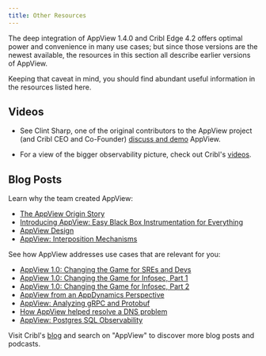 ```yaml
---
title: Other Resources
---
```


The deep integration of AppView 1.4.0 and Cribl Edge 4.2 offers optimal power and convenience in many use cases; but since those versions are the newest available, the resources in this section all describe earlier versions of AppView.

Keeping that caveat in mind, you should find abundant useful information in the resources listed here.

## Videos

- See Clint Sharp, one of the original contributors to the AppView project (and Cribl CEO and Co-Founder) [discuss and demo](https://vimeo.com/730488487) AppView.

- For a view of the bigger observability picture, check out Cribl's [videos](https://cribl.io/resources/?category=videos).

## Blog Posts

Learn why the team created AppView:

- [The AppView Origin Story](https://cribl.io/blog/the-appview-origin-story/)  
- [Introducing AppView: Easy Black Box Instrumentation for Everything](https://cribl.io/blog/introducing-appview-easy-black-box-instrumentation-for-everything/)
- [AppView Design](https://cribl.io/blog/appview-design/)
- [AppView: Interposition Mechanisms](https://cribl.io/blog/interposition-mechanisms/)

See how AppView addresses use cases that are relevant for you:

- [AppView 1.0: Changing the Game for SREs and Devs](https://cribl.io/blog/appview-1-0-changing-the-game-for-sres-and-devs/)
- [AppView 1.0: Changing the Game for Infosec, Part 1](https://cribl.io/blog/appview-1-0-changing-the-game-for-infosec-part-1/)
- [AppView 1.0: Changing the Game for Infosec, Part 2](https://cribl.io/blog/appview-1-0-changing-the-game-for-infosec-part-2)
- [AppView from an AppDynamics Perspective](https://cribl.io/blog/appview-from-an-appdynamics-perspective/)
- [AppView: Analyzing gRPC and Protobuf](https://cribl.io/blog/analyzing-grpc-and-protobuf/)
- [How AppView helped resolve a DNS problem](https://cribl.io/blog/how-appview-helped-resolve-a-dns-problem/)
- [AppView: Postgres SQL Observability](https://cribl.io/blog/appview-postgres-sql-observability/)

Visit Cribl's [blog](https://cribl.io/blog/?s=appview) and search on "AppView" to discover more blog posts and podcasts.

